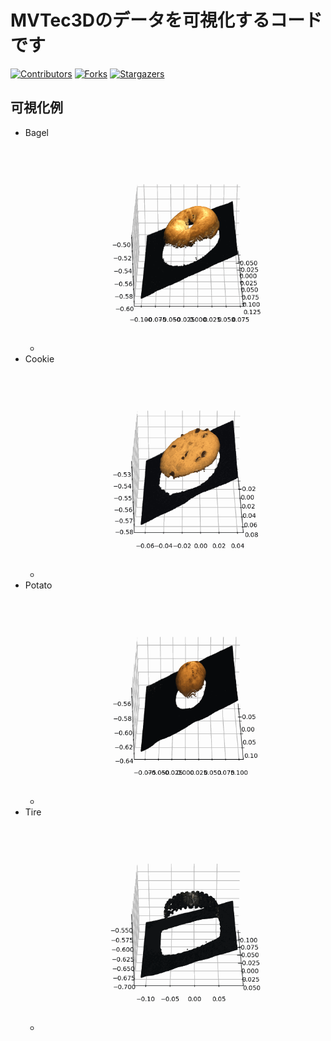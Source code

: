 # MVTec3Dのデータを可視化するコードです
[![Contributors][contributors-shield]][contributors-url]
[![Forks][forks-shield]][forks-url]
[![Stargazers][stars-shield]][stars-url]

## 可視化例
- Bagel
  - ![](outputs/bagel/000.gif)
- Cookie
  - ![](outputs/cookie/000.gif)
- Potato
  - ![](outputs/potato/000.gif)
- Tire
  - ![](outputs/tire/000.gif)

<!-- MARKDOWN LINKS & IMAGES -->
[contributors-shield]: https://img.shields.io/github/contributors/Absolute-Value/MVTec3D_Visualization?style=for-the-badge
[contributors-url]: https://github.com/Absolute-Value/Best-README-Template/graphs/contributors
[forks-shield]: https://img.shields.io/github/forks/Absolute-Value/MVTec3D_Visualization?style=for-the-badge
[forks-url]: https://github.com/Absolute-Value/Best-README-Template/network/members
[stars-shield]: https://img.shields.io/github/stars/Absolute-Value/MVTec3D_Visualization?style=for-the-badge
[stars-url]: https://github.com/Absolute-Value/MVTec3D_Visualization/stargazers
